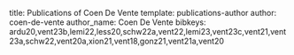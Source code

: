 title: Publications of Coen De Vente
template: publications-author
author: coen-de-vente
author_name: Coen De Vente
bibkeys: ardu20,vent23b,lemi22,less20,schw22a,vent22,lemi23,vent23c,vent21,vent23a,schw22,vent20a,xion21,vent18,gonz21,vent21a,vent20